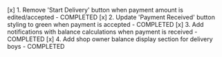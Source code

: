 [x] 1. Remove 'Start Delivery' button when payment amount is edited/accepted - COMPLETED
[x] 2. Update 'Payment Received' button styling to green when payment is accepted - COMPLETED
[x] 3. Add notifications with balance calculations when payment is received - COMPLETED
[x] 4. Add shop owner balance display section for delivery boys - COMPLETED